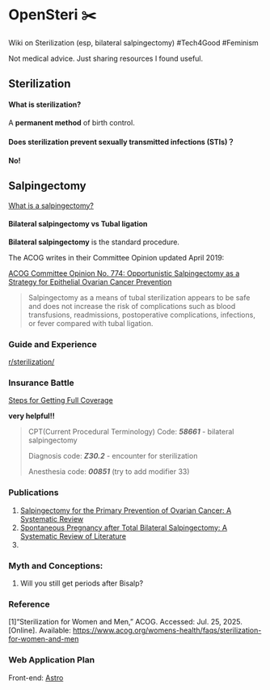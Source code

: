 # OpenSteri ✂️
Wiki on Sterilization (esp, bilateral salpingectomy) #Tech4Good #Feminism

Not medical advice. Just sharing resources I found useful.

## Sterilization

#### What is sterilization?

A **permanent method** of birth control. 

#### Does sterilization prevent sexually transmitted infections (STIs)？

**No!**

## Salpingectomy

[What is a salpingectomy?](https://my.clevelandclinic.org/health/treatments/21879-salpingectomy)

#### Bilateral salpingectomy vs Tubal ligation

**Bilateral salpingectomy** is the standard procedure.

The ACOG writes in their Committee Opinion updated April 2019:

[ACOG Committee Opinion No. 774: Opportunistic Salpingectomy as a Strategy for Epithelial Ovarian Cancer Prevention](https://pubmed.ncbi.nlm.nih.gov/30913199/)

> Salpingectomy as a means of tubal sterilization appears to be safe and does not increase the risk of complications such as blood transfusions, readmissions, postoperative complications, infections, or fever compared with tubal ligation.

### Guide and Experience

[r/sterilization/](https://www.reddit.com/r/sterilization/)

### Insurance Battle

[Steps for Getting Full Coverage](https://www.reddit.com/r/sterilization/comments/1khyuum/steps_for_getting_full_coverage/)

**very helpful!!**

> CPT(Current Procedural Terminology) Code: ***58661***  - bilateral salpingectomy
> 
> Diagnosis code: ***Z30.2*** - encounter for sterilization
> 
> Anesthesia code: ***00851*** (try to add modifier 33)

### Publications

1. [Salpingectomy for the Primary Prevention of Ovarian Cancer: A Systematic Review](https://pubmed.ncbi.nlm.nih.gov/37672283/)
2. [Spontaneous Pregnancy after Total Bilateral Salpingectomy: A Systematic Review of Literature](https://pubmed.ncbi.nlm.nih.gov/34592466/)
3. 

### Myth and Conceptions:

1. Will you still get periods after Bisalp? 

### Reference

[1]“Sterilization for Women and Men,” ACOG. Accessed: Jul. 25, 2025. [Online]. Available: https://www.acog.org/womens-health/faqs/sterilization-for-women-and-men

### Web Application Plan

Front-end: [Astro](https://github.com/withastro/astro)
  
